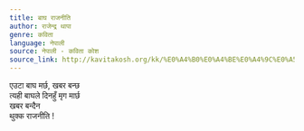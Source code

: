```yaml
---
title: बाघ राजनीति
author: राजेन्द्र थापा
genre: कविता
language: नेपाली
source: नेपाली - कविता कोश
source_link: http://kavitakosh.org/kk/%E0%A4%B0%E0%A4%BE%E0%A4%9C%E0%A5%87%E0%A4%A8%E0%A5%8D%E0%A4%A6%E0%A5%8D%E0%A4%B0_%E0%A4%A5%E0%A4%BE%E0%A4%AA%E0%A4%BE
---
```


एउटा बाघ मर्छ, खबर बन्छ  
त्यही बाघले दिनहुँ मृग मार्छ  
खबर बन्दैन  
थुक्क राजनीति !

